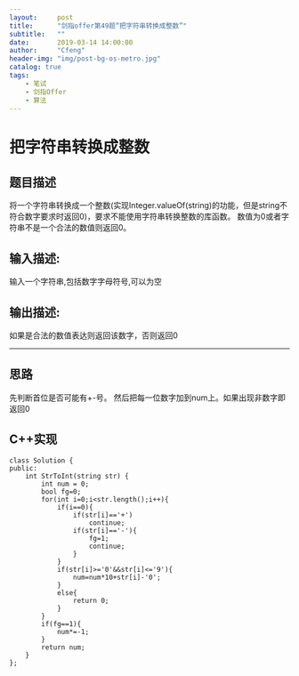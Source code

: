 ```yaml
---
layout:     post
title:      "剑指offer第49题“把字符串转换成整数”"
subtitle:   ""
date:       2019-03-14 14:00:00
author:     "Cfeng"
header-img: "img/post-bg-os-metro.jpg"
catalog: true
tags:
    - 笔试
    - 剑指Offer
    - 算法
---
```

# 把字符串转换成整数
## 题目描述
将一个字符串转换成一个整数(实现Integer.valueOf(string)的功能，但是string不符合数字要求时返回0)，要求不能使用字符串转换整数的库函数。 数值为0或者字符串不是一个合法的数值则返回0。
## 输入描述:
输入一个字符串,包括数字字母符号,可以为空
## 输出描述:
如果是合法的数值表达则返回该数字，否则返回0
***
## 思路
先判断首位是否可能有+-号。
然后把每一位数字加到num上。如果出现非数字即返回0
## C++实现
```
class Solution {
public:
    int StrToInt(string str) {
        int num = 0;
        bool fg=0;
        for(int i=0;i<str.length();i++){
            if(i==0){
                if(str[i]=='+')
                    continue;
                if(str[i]=='-'){
                    fg=1;
                    continue;
                }
            }
            if(str[i]>='0'&&str[i]<='9'){
                num=num*10+str[i]-'0';
            }
            else{
                return 0;
            }
        }
        if(fg==1){
            num*=-1;
        }
        return num;
    }
};
```
